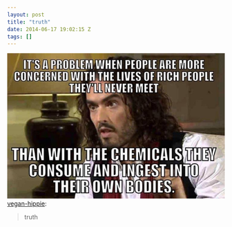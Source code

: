 ```yaml
---
layout: post
title: "truth"
date: 2014-06-17 19:02:15 Z
tags: []
---
```

![](/media/2014/06/89080496829.jpg)
[vegan-hippie](http://vegan-hippie.tumblr.com/post/88270029278/truth):

> truth
